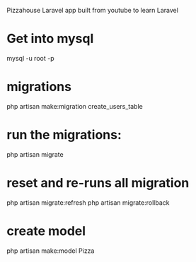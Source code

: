 Pizzahouse Laravel app
built from youtube to learn Laravel

# Get into mysql
mysql -u root -p 

# migrations
php artisan make:migration create_users_table 
# run the migrations:
php artisan migrate
# reset and re-runs all migration
php artisan migrate:refresh
php artisan migrate:rollback

# create model
php artisan make:model Pizza


